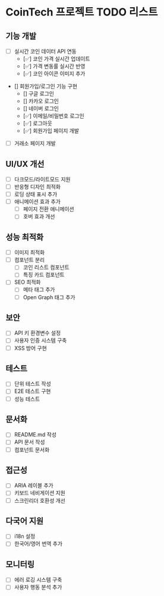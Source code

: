 # CoinTech 프로젝트 TODO 리스트

## 기능 개발

- [ ] 실시간 코인 데이터 API 연동
  - [✅] 코인 가격 실시간 업데이트
  - [✅] 가격 변동률 실시간 반영
  - [✅] 코인 아이콘 이미지 추가
- [] 회원가입/로그인 기능 구현
  - [] 구글 로그인
  - [] 카카오 로그인
  - [] 네이버 로그인
  - [✅] 이메일/비밀번호 로그인 
  - [✅] 로그아웃
  - [✅] 회원가입 페이지 개발
- [ ] 거래소 페이지 개발

## UI/UX 개선

- [ ] 다크모드/라이트모드 지원
- [ ] 반응형 디자인 최적화
- [ ] 로딩 상태 표시 추가
- [ ] 애니메이션 효과 추가
  - [ ] 페이지 전환 애니메이션
  - [ ] 호버 효과 개선

## 성능 최적화

- [ ] 이미지 최적화
- [ ] 컴포넌트 분리
  - [ ] 코인 리스트 컴포넌트
  - [ ] 특징 카드 컴포넌트
- [ ] SEO 최적화
  - [ ] 메타 태그 추가
  - [ ] Open Graph 태그 추가

## 보안

- [ ] API 키 환경변수 설정
- [ ] 사용자 인증 시스템 구축
- [ ] XSS 방어 구현

## 테스트

- [ ] 단위 테스트 작성
- [ ] E2E 테스트 구현
- [ ] 성능 테스트

## 문서화

- [ ] README.md 작성
- [ ] API 문서 작성
- [ ] 컴포넌트 문서화

## 접근성

- [ ] ARIA 레이블 추가
- [ ] 키보드 네비게이션 지원
- [ ] 스크린리더 호환성 개선

## 다국어 지원

- [ ] i18n 설정
- [ ] 한국어/영어 번역 추가

## 모니터링

- [ ] 에러 로깅 시스템 구축
- [ ] 사용자 행동 분석 추가
